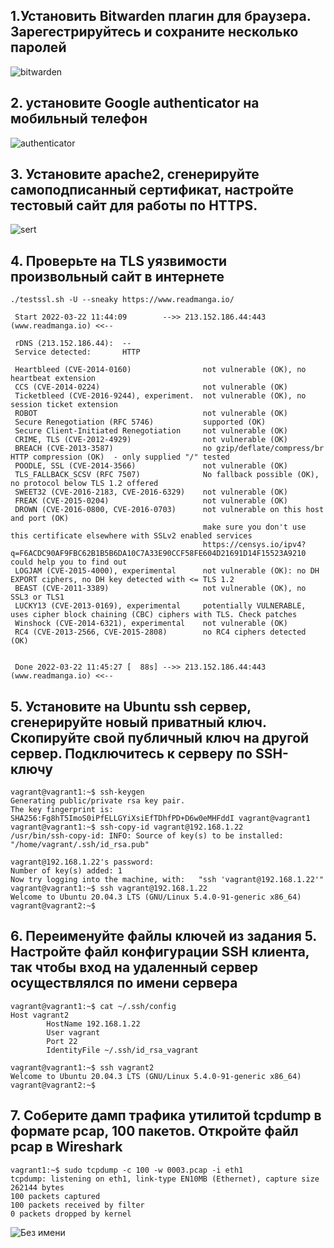 ## 1.Установить Bitwarden плагин для браузера. Зарегестрируйтесь и сохраните несколько паролей
![bitwarden](https://user-images.githubusercontent.com/98005611/159836501-47d76b65-6cf3-40b3-ac16-86a36e4430b9.png)

## 2. установите Google authenticator на мобильный телефон
![authenticator](https://user-images.githubusercontent.com/98005611/159837566-58616911-0df9-4631-8bdf-47708643bdd8.png)

## 3. Установите apache2, сгенерируйте самоподписанный сертификат, настройте тестовый сайт для работы по HTTPS.
![sert](https://user-images.githubusercontent.com/98005611/159836819-68a0ac37-57af-4a66-bf07-2686f23b335b.png)

## 4. Проверьте на TLS уязвимости произвольный сайт в интернете
```
./testssl.sh -U --sneaky https://www.readmanga.io/

 Start 2022-03-22 11:44:09        -->> 213.152.186.44:443 (www.readmanga.io) <<--

 rDNS (213.152.186.44):  --
 Service detected:       HTTP

 Heartbleed (CVE-2014-0160)                not vulnerable (OK), no heartbeat extension
 CCS (CVE-2014-0224)                       not vulnerable (OK)
 Ticketbleed (CVE-2016-9244), experiment.  not vulnerable (OK), no session ticket extension
 ROBOT                                     not vulnerable (OK)
 Secure Renegotiation (RFC 5746)           supported (OK)
 Secure Client-Initiated Renegotiation     not vulnerable (OK)
 CRIME, TLS (CVE-2012-4929)                not vulnerable (OK)
 BREACH (CVE-2013-3587)                    no gzip/deflate/compress/br HTTP compression (OK)  - only supplied "/" tested
 POODLE, SSL (CVE-2014-3566)               not vulnerable (OK)
 TLS_FALLBACK_SCSV (RFC 7507)              No fallback possible (OK), no protocol below TLS 1.2 offered
 SWEET32 (CVE-2016-2183, CVE-2016-6329)    not vulnerable (OK)
 FREAK (CVE-2015-0204)                     not vulnerable (OK)
 DROWN (CVE-2016-0800, CVE-2016-0703)      not vulnerable on this host and port (OK)
                                           make sure you don't use this certificate elsewhere with SSLv2 enabled services
                                           https://censys.io/ipv4?q=F6ACDC90AF9FBC62B1B5B6DA10C7A33E90CCF58FE604D21691D14F15523A9210 could help you to find out
 LOGJAM (CVE-2015-4000), experimental      not vulnerable (OK): no DH EXPORT ciphers, no DH key detected with <= TLS 1.2
 BEAST (CVE-2011-3389)                     not vulnerable (OK), no SSL3 or TLS1
 LUCKY13 (CVE-2013-0169), experimental     potentially VULNERABLE, uses cipher block chaining (CBC) ciphers with TLS. Check patches
 Winshock (CVE-2014-6321), experimental    not vulnerable (OK)
 RC4 (CVE-2013-2566, CVE-2015-2808)        no RC4 ciphers detected (OK)


 Done 2022-03-22 11:45:27 [  88s] -->> 213.152.186.44:443 (www.readmanga.io) <<--
 ```
## 5. Установите на Ubuntu ssh сервер, сгенерируйте новый приватный ключ. Скопируйте свой публичный ключ на другой сервер. Подключитесь к серверу по SSH-ключу
```
vagrant@vagrant1:~$ ssh-keygen
Generating public/private rsa key pair.
The key fingerprint is:
SHA256:Fg8hT5ImoS0iPfELLGYiXsiEfTDhfPD+D6w0eMHFddI vagrant@vagrant1
vagrant@vagrant1:~$ ssh-copy-id vagrant@192.168.1.22
/usr/bin/ssh-copy-id: INFO: Source of key(s) to be installed: "/home/vagrant/.ssh/id_rsa.pub"

vagrant@192.168.1.22's password:
Number of key(s) added: 1
Now try logging into the machine, with:   "ssh 'vagrant@192.168.1.22'"
vagrant@vagrant1:~$ ssh vagrant@192.168.1.22
Welcome to Ubuntu 20.04.3 LTS (GNU/Linux 5.4.0-91-generic x86_64)
vagrant@vagrant2:~$
```
## 6. Переименуйте файлы ключей из задания 5. Настройте файл конфигурации SSH клиента, так чтобы вход на удаленный сервер осуществлялся по имени сервера
```
vagrant@vagrant1:~$ cat ~/.ssh/config
Host vagrant2
        HostName 192.168.1.22
        User vagrant
        Port 22
        IdentityFile ~/.ssh/id_rsa_vagrant

vagrant@vagrant1:~$ ssh vagrant2
Welcome to Ubuntu 20.04.3 LTS (GNU/Linux 5.4.0-91-generic x86_64)
vagrant@vagrant2:~$
```
## 7. Соберите дамп трафика утилитой tcpdump в формате pcap, 100 пакетов. Откройте файл pcap в Wireshark
```
vagrant1:~$ sudo tcpdump -c 100 -w 0003.pcap -i eth1
tcpdump: listening on eth1, link-type EN10MB (Ethernet), capture size 262144 bytes
100 packets captured
100 packets received by filter
0 packets dropped by kernel
```
![Без имени](https://user-images.githubusercontent.com/98005611/159837717-7818198e-711a-4c66-9f93-de2c776f01d5.png)
